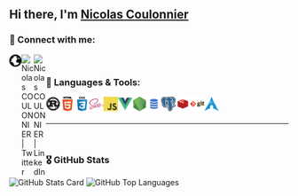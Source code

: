 ## Hi there, I'm [Nicolas Coulonnier][website]


### 🔎 Connect with me:

[<img align="left" alt="netoun.com" width="22px" src="https://raw.githubusercontent.com/iconic/open-iconic/master/svg/globe.svg" />][website]
[<img align="left" alt="Nicolas COULONNIER | Twitter" width="22px" src="https://cdn.jsdelivr.net/npm/simple-icons@v3/icons/twitter.svg" />][twitter]
[<img align="left" alt="Nicolas COULONNIER | LinkedIn" width="22px" src="https://cdn.jsdelivr.net/npm/simple-icons@v3/icons/linkedin.svg" />][linkedin]

<br />

### 🔧 Languages & Tools:

<img align="left" alt="Rust logo" title="Rust" width="26px" src="https://raw.githubusercontent.com/github/explore/80688e429a7d4ef2fca1e82350fe8e3517d3494d/topics/rust/rust.png" />
<img align="left" alt="HTML5 logo" title="HTML5" width="26px" src="https://raw.githubusercontent.com/github/explore/80688e429a7d4ef2fca1e82350fe8e3517d3494d/topics/html/html.png" />
<img align="left" alt="CSS3 logo" title="CSS3" width="26px" src="https://raw.githubusercontent.com/github/explore/80688e429a7d4ef2fca1e82350fe8e3517d3494d/topics/css/css.png" />
<img align="left" alt="Sass logo" title="Sass" width="26px" src="https://raw.githubusercontent.com/github/explore/80688e429a7d4ef2fca1e82350fe8e3517d3494d/topics/sass/sass.png" />
<img align="left" alt="JavaScript logo" title="JavaScript" width="26px" src="https://raw.githubusercontent.com/github/explore/80688e429a7d4ef2fca1e82350fe8e3517d3494d/topics/javascript/javascript.png" />
<img align="left" alt="Vue logo" title="Vue" width="26px" src="https://raw.githubusercontent.com/github/explore/80688e429a7d4ef2fca1e82350fe8e3517d3494d/topics/vue/vue.png" />
<img align="left" alt="Node.js logo" title="Node.js" width="26px" src="https://raw.githubusercontent.com/github/explore/80688e429a7d4ef2fca1e82350fe8e3517d3494d/topics/nodejs/nodejs.png" />
<img align="left" alt="SQL logo" title="SQL" width="26px" src="https://raw.githubusercontent.com/github/explore/80688e429a7d4ef2fca1e82350fe8e3517d3494d/topics/sql/sql.png" />
<img align="left" alt="PostgreSQL logo" title="PostgreSQL" width="26px" src="https://raw.githubusercontent.com/github/explore/80688e429a7d4ef2fca1e82350fe8e3517d3494d/topics/postgresql/postgresql.png" />
<img align="left" alt="Redis logo" title="Redis" width="26px" src="https://raw.githubusercontent.com/github/explore/80688e429a7d4ef2fca1e82350fe8e3517d3494d/topics/redis/redis.png" />
<img align="left" alt="Git logo" title="Git" width="26px" src="https://raw.githubusercontent.com/github/explore/80688e429a7d4ef2fca1e82350fe8e3517d3494d/topics/git/git.png" />
<img align="left" alt="ArchLinux logo" title="ArchLinux" width="26px" src="https://raw.githubusercontent.com/github/explore/7b8474be525e3f210d3c8d60a32beca4bfc2895b/topics/archlinux/archlinux.png" />

<br />
<br />

---

<br />

### 🎖 GitHub Stats

<img src="https://github-readme-stats.vercel.app/api?username=netoun&show_icons=true&count_private=true" alt="GitHub Stats Card"/>

<img src="https://github-readme-stats.vercel.app/api/top-langs/?username=netoun&layout=compact&exclude_repo=wishCreator,installations-pdl-perso" alt="GitHub Top Languages"/>


[website]: https://netoun.com
[twitter]: https://twitter.com/netoun
[linkedin]: https://www.linkedin.com/in/nicolas-coulonnier/
